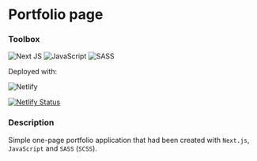 # Portfolio page

### Toolbox 

![Next JS](https://img.shields.io/badge/Next-black?style=for-the-badge&logo=next.js&logoColor=white)
![JavaScript](https://img.shields.io/badge/javascript-%23323330.svg?style=for-the-badge&logo=javascript&logoColor=%23F7DF1E)
![SASS](https://img.shields.io/badge/SASS-hotpink.svg?style=for-the-badge&logo=SASS&logoColor=white)

Deployed with:

![Netlify](https://img.shields.io/badge/netlify-%23000000.svg?style=for-the-badge&logo=netlify&logoColor=#00C7B7)

[![Netlify Status](https://api.netlify.com/api/v1/badges/7343471b-feec-47ba-8d4c-2304566a66e6/deploy-status)](https://app.netlify.com/sites/mb-portfolio-page/deploys)

### Description

Simple one-page portfolio application that had been created with `Next.js`, `JavaScript` and `SASS` (`SCSS`).
